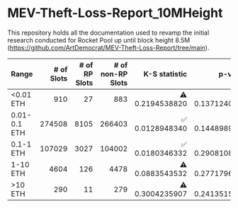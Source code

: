 # MEV-Theft-Loss-Report_10MHeight
This repository holds all the documentation used to revamp the initial research conducted for Rocket Pool up until block height 8.5M (https://github.com/ArtDemocrat/MEV-Theft-Loss-Report/tree/main). 



| Range | # of Slots | # of RP Slots | # of non-RP Slots | K-S statistic | p-value |
| :--- | ---: | ---: | ---: | ---: | ---: |
| <0.01 ETH | 910 | 27 | 883 | :warning: 0.2194538820 | :white_check_mark: 0.1371240641 |
| 0.01-0.1 ETH | 274508 | 8105 | 266403 | :white_check_mark: 0.0128948340 | :white_check_mark: 0.1448989655 |
| 0.1-1 ETH | 107029 | 3027 | 104002 | :white_check_mark: 0.0180346332 | :white_check_mark: 0.2908108619 |
| 1-10 ETH | 4604 | 126 | 4478 | :warning: 0.0883543532 | :white_check_mark: 0.2771796724 |
| >10 ETH | 290 | 11 | 279 | :warning: 0.3004235907 | :white_check_mark: 0.2413515460 |


